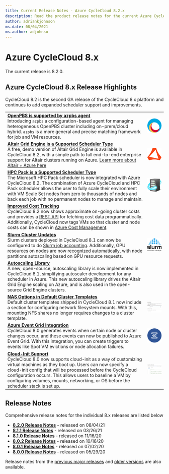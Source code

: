 ```yaml
---
title: Current Release Notes - Azure CycleCloud 8.2.x
description: Read the product release notes for the current Azure CycleCloud release. This article covers releases 8.2.x and 8.1.x.
author: adriankjohnson
ms.date: 08/04/2021
ms.author: adjohnso
---
```


# Azure CycleCloud 8.x

The current release is 8.2.0.

## Azure CycleCloud 8.x Release Highlights

CycleCloud 8.2 is the second GA release of the CycleCloud 8.x platform and continues to add expanded scheduler support and improvements.

|  |  |
| --- | --- |
| [**OpenPBS is supported by azpbs agent**](~/openpbs.md)<br/> Introducing `azpbs` a configuration-based agent for managing heterogeneous OpenPBS cluster including on-prem/cloud hybrid. `azpbs` is a more general and precise matching framework for job and VM resources. | ![Open PBS Logo](./images/release-notes/openpbs-logo.png) |
| [**Altair Grid Engine is a Supported Scheduler Type**](~/gridengine.md)<br/> A free, demo version of Altair Grid Engine is available in CycleCloud 8.2, with a simple path to full end-to-end enterprise support for Altair clusters running on Azure. [Learn more about Altair + Azure here](https://techcommunity.microsoft.com/t5/azure-compute/univa-grid-engine-cluster-arrives-in-azure-cyclecloud-8-1/ba-p/1863043) | ![Altair Logo](./images/release-notes/altair-logo-small.png) |
| [**HPC Pack is a Supported Scheduler Type**](~/hpcpack.md)<br/> The Microsoft HPC Pack scheduler is now integrated with Azure CycleCloud 8.2. The combination of Azure CycleCloud and HPC Pack scheduler allows the user to fully scale their environment with VM Scale Set nodes from zero to thousands of nodes and back each job with no permanent nodes to manage and maintain. | ![HPC Pack Logo](./images/release-notes/hpcpack-logo.png) |
| [**Improved Cost Tracking**](~/concepts/usage-tracking.md)<br/> CycleCloud 8.2 now shows approximate on-going cluster costs and provides a [REST API](~/api.md#clusters_getclusterusage) for fetching cost data programmatically. Additionally, CycleCloud now tags VMs so that cluster and node costs can be shown in [Azure Cost Management](https://azure.microsoft.com/services/cost-management/). | |
| [**Slurm Cluster Updates**](~/slurm.md)<br/> Slurm clusters deployed in CycleCloud 8.1 can now be configured to do [Slurm job accounting](https://slurm.schedmd.com/accounting.html). Additionally, GPU resources on nodes are now recognized automatically, with node partitions autoscaling based on GPU resource requests. | ![Slurm Logo](./images/release-notes/slurm.png) |
| [**Autoscaling Library**](https://github.com/Azure/cyclecloud-scalelib)<br/> A new, open-source, autoscaling library is now implemented in CycleCloud 8.1, simplifying autoscaler development for any scheduler in Azure. This new autoscaling library drives the Altair Grid Engine scaling on Azure, and is also used in the open-source Grid Engine clusters. |  |
| [**NAS Options in Default Cluster Templates**](~/how-to/mount-fileserver.md)<br/> Default cluster templates shipped in CycleCloud 8.1 now include a section for configuring network filesystem mounts. With this, mounting NFS shares no longer requires changes to a cluster template. | [ ![NAS Options](./images/release-notes/nas-options-small.png) ](./images/release-notes/nas-options.png#lightbox) |
| [**Azure Event Grid Integration**](~/events.md)<br/>CycleCloud 8.0 generates events when certain node or cluster changes occur, and these events can now be published to Azure Event Grid. With this integration, you can create triggers to events like Spot VM evictions or node allocation failures. | ![Event Grid](./images/release-notes/event-grid-logo.png) |
| [**Cloud-Init Support**](~/how-to/cloud-init.md)<br/>CycleCloud 8.0 now supports cloud-init as a way of customizing virtual machines as they boot up. Users can now specify a cloud-init config that will be processed before the CycleCloud configuration occurs. This allows users to baseline a VM by configuring volumes, mounts, networking, or OS before the scheduler stack is set up. | [ ![cloud-init example](./images/release-notes/cloud-init_small.png) ](./images/release-notes/cloud-init_large.png#lightbox) |

## Release Notes

Comprehensive release notes for the individual 8.x releases are listed below

* [**8.2.0 Release Notes**](release-notes/8-2-0.md) - released on 08/04/21
* [**8.1.1 Release Notes**](release-notes/8-1-1.md) - released on 03/26/21
* [**8.1.0 Release Notes**](release-notes/8-1-0.md) - released on 11/16/20
* [**8.0.2 Release Notes**](release-notes/8-0-2.md) - released on 10/16/20
* [**8.0.1 Release Notes**](release-notes/8-0-1.md) - released on 07/02/20
* [**8.0.0 Release Notes**](release-notes/8-0-0.md) - released on 05/29/20

Release notes from the [previous major releases](release-notes-previous.md) and [older versions](release-notes-archive.md) are also available.

